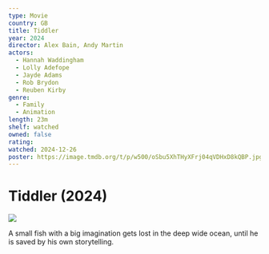 ```yaml
---
type: Movie
country: GB
title: Tiddler
year: 2024
director: Alex Bain, Andy Martin
actors:
  - Hannah Waddingham
  - Lolly Adefope
  - Jayde Adams
  - Rob Brydon
  - Reuben Kirby
genre:
  - Family
  - Animation
length: 23m
shelf: watched
owned: false
rating:
watched: 2024-12-26
poster: https://image.tmdb.org/t/p/w500/oSbu5XhTHyXFrj04qVDHxD8kQBP.jpg
---
```


# Tiddler (2024)

![](https://image.tmdb.org/t/p/w500/oSbu5XhTHyXFrj04qVDHxD8kQBP.jpg)

A small fish with a big imagination gets lost in the deep wide ocean, until he is saved by his own storytelling.